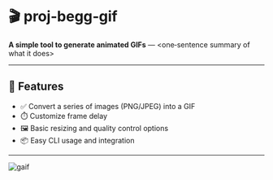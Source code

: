 
# 🎬 proj‑begg‑gif

**A simple tool to generate animated GIFs** — <one‑sentence summary of what it does>

---

## 🚀 Features

- ✅ Convert a series of images (PNG/JPEG) into a GIF  
- ⏱️ Customize frame delay  
- 🖼️ Basic resizing and quality control options  
- 📦 Easy CLI usage and integration

---

![gaif](https://github.com/user-attachments/assets/f3e7dd19-2f86-4f71-a922-f68a1645e1fa)

